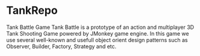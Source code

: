 # TankRepo
Tank Battle Game
Tank Battle is a prototype of an action and multiplayer 3D Tank Shooting Game powered by JMonkey game engine.
In this game we use several well-known and usefull object orient design patterns such as Observer, Builder, Factory, Strategy and etc.
